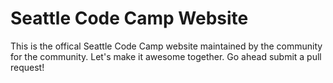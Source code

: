 # Seattle Code Camp Website
This is the offical Seattle Code Camp website maintained by the community for the community. Let's make it awesome together.
Go ahead submit a pull request!
